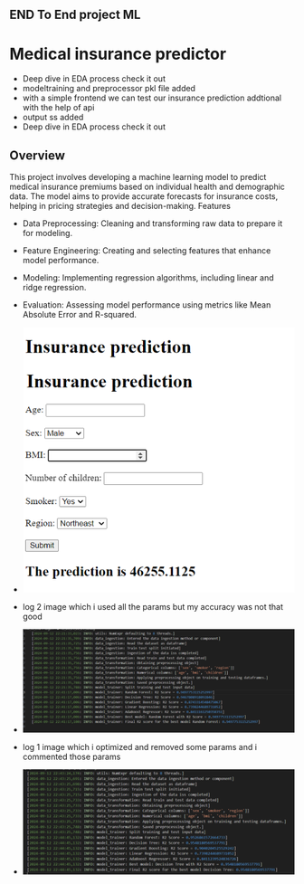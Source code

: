 ## END To End project ML

# Medical insurance predictor 

- Deep dive in EDA process check it out 
- modeltraining and  preprocessor pkl file added
- with a simple frontend we can test our insurance prediction addtional with the help of api 
- output ss added
- Deep dive in EDA process check it out
## **Overview**
This project involves developing a machine learning model to predict medical insurance premiums based on individual health and demographic data. The model aims to provide accurate forecasts for insurance costs, helping in pricing strategies and decision-making.
Features
- Data Preprocessing: Cleaning and transforming raw data to prepare it for modeling.
- Feature Engineering: Creating and selecting features that enhance model performance.
- Modeling: Implementing regression algorithms, including linear and ridge regression.
- Evaluation: Assessing model performance using metrics like Mean Absolute Error and R-squared.

- ![Insurance Predictor Overview](images/output1.png)

- log 2 image which i used all the params but my accuracy was not that good

- ![Insurance Predictor Overview](images/log2.png)

- log 1 image which i optimized and removed some params  and i commented those params  

- ![Insurance Predictor Overview](images/log1.png)

